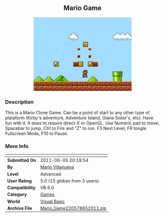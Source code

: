 ﻿<div align="center">

## Mario Game 

<img src="PIC20116121250463072.JPG">
</div>

### Description

This is a Mario Clone Game. Can be a point of start to any other type of plataform (Kirby's adventure, Adventure Island, Giana Sister's, etc). Have fun with it. It does'nt require direct-X or OpenGL. Use Numeric pad to move, Spacebar to jump, Ctrl to Fire and "Z" to run. F3 Next Level, F9 toogle Fullscreen Mode, F10 to Pause.
 
### More Info
 


<span>             |<span>
---                |---
**Submitted On**   |2011-06-05 20:18:54
**By**             |[Mario Villanueva](https://github.com/Planet-Source-Code/PSCIndex/blob/master/ByAuthor/mario-villanueva.md)
**Level**          |Advanced
**User Rating**    |5.0 (15 globes from 3 users)
**Compatibility**  |VB 6\.0
**Category**       |[Games](https://github.com/Planet-Source-Code/PSCIndex/blob/master/ByCategory/games__1-38.md)
**World**          |[Visual Basic](https://github.com/Planet-Source-Code/PSCIndex/blob/master/ByWorld/visual-basic.md)
**Archive File**   |[Mario\_Game220578652011\.zip](https://github.com/Planet-Source-Code/mario-villanueva-mario-game__1-73939/archive/master.zip)









